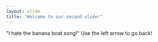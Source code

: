 ```yaml
---
layout: slide
title: "Welcome to our second slide!"
---
```

"I hate the banana boat song!"
Use the left arrow to go back!
